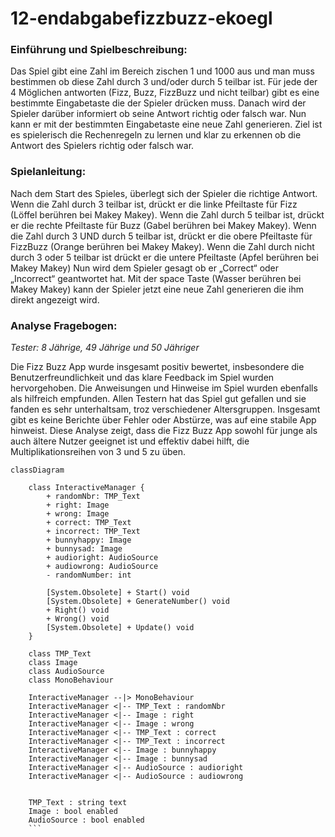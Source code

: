 # 12-endabgabefizzbuzz-ekoegl

### Einführung und Spielbeschreibung:

Das Spiel gibt eine Zahl im Bereich zischen 1 und 1000 aus und man muss bestimmen ob diese Zahl durch 3 und/oder durch 5 teilbar ist. 
Für jede der 4 Möglichen antworten (Fizz, Buzz, FizzBuzz und nicht teilbar) gibt es eine bestimmte Eingabetaste die der Spieler drücken muss. 
Danach wird der Spieler darüber informiert ob seine Antwort richtig oder falsch war. 
Nun kann er mit der bestimmten Eingabetaste eine neue Zahl generieren. 
Ziel ist es spielerisch die Rechenregeln zu lernen und klar zu erkennen ob die  Antwort des Spielers richtig oder falsch war.


### Spielanleitung:

Nach dem Start des Spieles, überlegt sich der Spieler die richtige Antwort. Wenn die Zahl durch 3 teilbar ist, drückt er die linke Pfeiltaste für Fizz (Löffel berühren bei Makey Makey).
Wenn die Zahl durch 5 teilbar ist, drückt er die rechte Pfeiltaste für Buzz (Gabel berühren bei Makey Makey).
Wenn die Zahl durch 3 UND durch 5 teilbar ist, drückt er die obere Pfeiltaste für FizzBuzz (Orange berühren bei Makey Makey).
Wenn die Zahl durch nicht durch 3 oder 5 teilbar ist drückt er die untere Pfeiltaste (Apfel berühren bei Makey Makey)
Nun wird dem Spieler gesagt ob er „Correct“ oder „Incorrect“ geantwortet hat.
Mit der space Taste (Wasser berühren bei Makey Makey) kann der Spieler jetzt eine neue Zahl generieren die ihm direkt angezeigt wird.  


### Analyse Fragebogen:

_Tester: 8 Jährige, 49 Jährige und 50 Jähriger_

Die Fizz Buzz App wurde insgesamt positiv bewertet, insbesondere die Benutzerfreundlichkeit und das klare Feedback im Spiel wurden hervorgehoben. Die Anweisungen und Hinweise im Spiel wurden ebenfalls als hilfreich empfunden. Allen Testern hat das Spiel gut gefallen und sie fanden es sehr unterhaltsam, troz verschiedener Altersgruppen. Insgesamt gibt es keine Berichte über Fehler oder Abstürze, was auf eine stabile App hinweist.
Diese Analyse zeigt, dass die Fizz Buzz App sowohl für junge als auch ältere Nutzer geeignet ist und effektiv dabei hilft, die Multiplikationsreihen von 3 und 5 zu üben.


```mermaid
classDiagram

    class InteractiveManager {
        + randomNbr: TMP_Text
        + right: Image
        + wrong: Image
        + correct: TMP_Text
        + incorrect: TMP_Text
        + bunnyhappy: Image
        + bunnysad: Image
        + audioright: AudioSource
        + audiowrong: AudioSource
        - randomNumber: int

        [System.Obsolete] + Start() void
        [System.Obsolete] + GenerateNumber() void
        + Right() void
        + Wrong() void
        [System.Obsolete] + Update() void
    }

    class TMP_Text
    class Image
    class AudioSource
    class MonoBehaviour

    InteractiveManager --|> MonoBehaviour
    InteractiveManager <|-- TMP_Text : randomNbr
    InteractiveManager <|-- Image : right
    InteractiveManager <|-- Image : wrong
    InteractiveManager <|-- TMP_Text : correct
    InteractiveManager <|-- TMP_Text : incorrect
    InteractiveManager <|-- Image : bunnyhappy
    InteractiveManager <|-- Image : bunnysad
    InteractiveManager <|-- AudioSource : audioright
    InteractiveManager <|-- AudioSource : audiowrong
    

    TMP_Text : string text
    Image : bool enabled
    AudioSource : bool enabled
    ```
